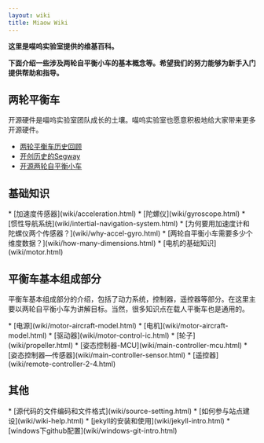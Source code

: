 ```yaml
---
layout: wiki
title: Miaow Wiki
---
```


<div class="jumbotron">
<b>
    <p class="lead">这里是喵呜实验室提供的维基百科。</p>
    <p class="lead">下面介绍一些涉及两轮自平衡小车的基本概念等。希望我们的努力能够为新手入门提供帮助和指导。 </p>
</b>
</div>

<h2 id="self-balanced">两轮平衡车</h2>
<p>开源硬件是喵呜实验室团队成长的土壤。喵呜实验室也愿意积极地给大家带来更多开源硬件。</p>

* [两轮平衡车历史回顾](wiki/self-balanced-history.html)
* [开创历史的Segway](wiki/segway.html)
* [开源两轮自平衡小车](wiki/open-source-self-balanced.html)

<h2 id="basic-knowledge">基础知识</h2>
* [加速度传感器](wiki/acceleration.html)
* [陀螺仪](wiki/gyroscope.html)
* [惯性导航系统](wiki/intertial-navigation-system.html)
* [为何要用加速度计和陀螺仪两个传感器？](wiki/why-accel-gyro.html)
* [两轮自平衡小车需要多少个维度数据？](wiki/how-many-dimensions.html)
* [电机的基础知识](wiki/motor.html)

<h2 id="copter">平衡车基本组成部分</h2>
<p>平衡车基本组成部分的介绍，包括了动力系统，控制器，遥控器等部分。在这里主要以两轮自平衡小车为讲解目标。当然，很多知识点在载人平衡车也是通用的。</p>
* [电源](wiki/motor-aircraft-model.html)
* [电机](wiki/motor-aircraft-model.html)
* [驱动器](wiki/motor-control-ic.html)
* [轮子](wiki/propeller.html)
* [姿态控制器-MCU](wiki/main-controller-mcu.html)
* [姿态控制器—传感器](wiki/main-controller-sensor.html)
* [遥控器](wiki/remote-controller-2-4.html)


<h2 id="other">其他</h2>
* [源代码的文件编码和文件格式](wiki/source-setting.html)
* [如何参与站点建设](wiki/wiki-help.html)
* [jekyll的安装和使用](wiki/jekyll-intro.html)
* [windows下github配置](wiki/windows-git-intro.html)
